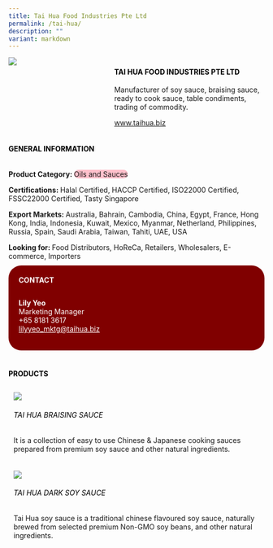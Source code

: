 ```yaml
---
title: Tai Hua Food Industries Pte Ltd
permalink: /tai-hua/
description: ""
variant: markdown
---
```

<div class="flex-paragraph"> 
<div class="flex-container" style="display: flex; flex-wrap: wrap;"> 
<div class="card sgds" style="flex: 1 1 40%; display: block;"> 
<img src="https://drive.google.com/u/0/uc?id=1w6X1lWdYzTdvs3FdGbh3zvugIaR7ppMU&amp;export=download"> 
</div> 
<div class="card-sgds" style="flex: 1 1 58%; display: block; margin-left: 3px"> 
<h4 style="text-transform: uppercase; color: black;">
<b>Tai Hua Food Industries Pte Ltd
</b>
</h4> 
<p>Manufacturer of soy sauce, braising sauce, ready to cook sauce, table condiments, trading of commodity.
</p> 
<p>
<a href="https://www.taihua.biz" target="_blank">www.taihua.biz
</a>
</p> 
</div> 
</div> 
</div> 
<h4 style="text-transform: uppercase; color: black;"> 
<b>General Information
</b> 
</h4> 
<div class="flex-container" style="display: flex; flex-wrap: wrap;"> 
<div class="card sgds" style="flex: 1 1 65%; display: block; align-self: stretch"> 
<div class="flex-paragraph"> 
<p> 
<b>Product Category: 
</b> 
<span style="background-color: pink; border-radius: 10px;">Oils and Sauces
</span> 
</p> 
<p> 
<b>Certifications: 
</b>Halal Certified, HACCP Certified, ISO22000 Certified, FSSC22000 Certified, Tasty Singapore 
</p> 
<p> 
<b>Export Markets: 
</b>Australia, Bahrain, Cambodia, China, Egypt, France, Hong Kong, India, Indonesia, Kuwait, Mexico, Myanmar, Netherland, Philippines, Russia, Spain, Saudi Arabia, Taiwan, Tahiti, UAE, USA 
</p> 
<p style="margin-bottom: 10px;"> 
<b>Looking for: 
</b>Food Distributors, HoReCa, Retailers, Wholesalers, E-commerce, Importers 
</p> 
</div> 
</div> 
<div class="card sgds" style="flex: 1 1 35%; padding: 10px; display: block; background-color: maroon; border-radius: 25px; align-self: center;"> 
<h4 style="color: white; margin-top: 10px; margin-left: 10px;">CONTACT
</h4> 
<div class="flex-paragraph"> 
<p style="padding: 10px; color: white;"> 
<b>Lily Yeo
</b> 
<br>Marketing Manager
<br>+65 8181 3617
<br> 
<a href="mailto:lilyyeo_mktg@taihua.biz" style="color: white;">lilyyeo_mktg@taihua.biz
</a> 
</p> 
</div> 
</div> 
</div> 
<br> 
<h4 style="text-transform: uppercase; color: black;"> 
<b>Products
</b> 
</h4> 
<div style="display: flex; flex-wrap: wrap;"> 
<div class="card sgds" style="flex: 1 1 47%; margin: 10px; display: block;"> 
<div class="flex-image" style="display: block;"> 
<img src="https://drive.google.com/u/0/uc?id=1lmeBY9rMNSrXK4ICv5Cy1alJhvePN5YA&amp;export=download"> 
</div> 
<div class="flex-paragraph"> 
<h6 style="text-transform: uppercase; color: black;">Tai Hua Braising Sauce
</h6> 
<p>It is a collection of easy to use Chinese &amp; Japanese cooking sauces prepared from premium soy sauce and other natural ingredients.
</p> 
</div> 
</div> 
<div class="card sgds" style="flex: 1 1 47%; margin: 10px; display: block;"> 
<div class="flex-image" style="display: block;"> 
<img src="https://drive.google.com/u/0/uc?id=1uE0ZWpDu_ok6DMKOYinDB5dMh1nXszHl&amp;export=download"> 
</div> 
<div class="flex-paragraph"> 
<h6 style="text-transform: uppercase; color: black;">Tai Hua Dark Soy Sauce
</h6> 
<p>Tai Hua soy sauce is a traditional chinese flavoured soy sauce, naturally brewed from selected premium Non-GMO soy beans, and other natural ingredients.
</p> 
</div> 
</div> 
</div>